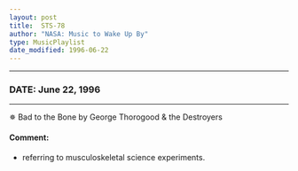 ```yaml
---
layout: post
title:  STS-78
author: "NASA: Music to Wake Up By"
type: MusicPlaylist
date_modified: 1996-06-22
---
```


----
### DATE: June 22, 1996
----
✵ Bad to the Bone by George Thorogood & the Destroyers

#### Comment:
* referring to musculoskeletal science experiments.
